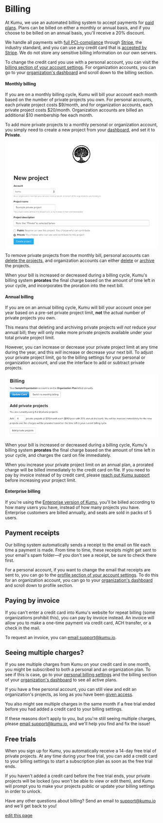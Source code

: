# Billing

At Kumu, we use an automated billing system to accept payments for [paid plans](/overview/accounts-and-plans.html). Plans can be billed on either a monthly or annual basis, and if you choose to be billed on an annual basis, you'll receive a 20% discount.

We handle all payments with [full PCI-compliance](https://www.pcisecuritystandards.org/) through [Stripe](https://stripe.com/), the industry standard, and you can use any credit card that is [accepted by Stripe](https://stripe.com/payments/payment-methods-guide#cards). We do not store any sensitive billing information on our own servers.

To change the credit card you use with a personal account, you can visit the [billing section of your account settings](https://kumu.io/settings#billing). For organization accounts, you can go to your [organization's dashboard](/overview/dashboard.html#organization-dashboard) and scroll down to the billing section.

#### Monthly billing

If you are on a monthly billing cycle, Kumu will bill your account each month based on the number of private projects you own. For personal accounts, each private project costs $9/month, and for organization accounts, each private project costs $20/month. Organization accounts are billed an additional $10 membership fee each month.

To add more private projects to a monthly personal or organization account, you simply need to create a new project from your [dashboard](/overview/dashboard.html), and set it to **Private**.

![New private project](/images/new-private-project.png)

To remove private projects from the monthly bill, personal accounts can [delete the projects](/faq/how-do-i-delete-a-project.html), and organization accounts can either [delete](/faq/how-do-i-delete-a-project.html) or [archive](/guides/archiving-projects.html) the projects.

When your bill is increased or decreased during a billing cycle, Kumu's billing system **prorates** the final charge based on the amount of time left in your cycle, and incorporates the proration into the next bill.


#### Annual billing

If you are on an annual billing cycle, Kumu will bill your account once per year based on a pre-set private project limit, **not** the actual number of private projects you own.

This means that deleting and archiving private projects _will not_ reduce your annual bill; they will only make more private projects available under your total private project limit.

However, you can increase or decrease your private project limit at any time during the year, and this _will_ increase or decrease your next bill. To adjust your private project limit, go to the billing settings for your personal or organization account, and use the interface to add or subtract private projects.

![Annual project limit](/images/billing-settings-annual-organization.png)

When your bill is increased or decreased during a billing cycle, Kumu's billing system **prorates** the final charge based on the amount of time left in your cycle, and charges the card on file immediately.

<p class="alert alert-warning">
When you increase your private project limit on an annual plan, a prorated charge will be billed immediately to the credit card on file. If you need to pay by invoice instead of by credit card, please <a class="alert-link" href="mailto:support@kumu.io">reach out Kumu support</a> before increasing your project limit.
</p>


#### Enterprise billing

If you're using the [Enterprise version of Kumu](/overview/accounts-and-plans.html#enterprise-version), you'll be billed according to how many users you have, instead of how many projects you have. Enterprise customers are billed annually, and seats are sold in packs of 5 users.


## Payment receipts

Our billing system automatically sends a receipt to the email on file each time a payment is made. From time to time, these receipts might get sent to your email's spam folder—if you don't see a receipt, be sure to check there first.

For a personal account, if you want to change the email that receipts are sent to, you can go to the [profile section of your account settings](https://kumu.io/settings#profile). To do this for an organization account, you can go to your [organization's dashboard](/overview/dashboard.html#organization-dashboard) and scroll down to profile section.


## Paying by invoice

If you can't enter a credit card into Kumu's website for repeat billing (some organizations prohibit this), you can pay by invoice instead. An invoice will allow you to make a one-time payment via credit card, ACH transfer, or a check in the mail.

To request an invoice, you can [email support@kumu.io](mailto:support@kumu.io).


## Seeing multiple charges?

If you see multiple charges from Kumu on your credit card in one month, you might be subscribed to both a personal and an organization plan. To see if this is case, go to your [personal billing settings](https://kumu.io/settings#billing) and the billing section of your [organization's dashboard](/overview/dashboard.html#organization-dashboard) to see all active plans.

<p class="alert alert-info">
  If you have a free personal account, you can still view and edit an organization's projects, as long as you have been <a class="alert-link" href="/guides/organizations.html#adding-users-to-an-organization">given access</a>.
</p>

You also might see multiple charges in the same month if a free trial ended before you had added a credit card to your billing settings.

If these reasons don't apply to you, but you're still seeing multiple charges, please [email support@kumu.io](mailto:support@kumu.io), and we'll help you find and fix the issue!


## Free trials

When you sign up for Kumu, you automatically receive a 14-day free trial of private projects. At any time during your free trial, you can add a credit card to your billing settings to start a subscription plan as soon as the free trial ends.

If you haven't added a credit card before the free trial ends, your private projects will be locked (you won't be able to view or edit them), and Kumu will prompt you to make your projects public or update your billing settings in order to unlock.

<p class="alert alert-success">
  Have any other questions about billing? Send an email to <a class="alert-link" href="mailto:support@kumu.io">support@kumu.io</a> and we'll get back to you!
</p>


<span class="edit-link"><a href="https://github.com/kumu/docs/blob/master/overview/billing.md" target="_blank"><i class="fa fa-github"></i> edit this page</a></span>

